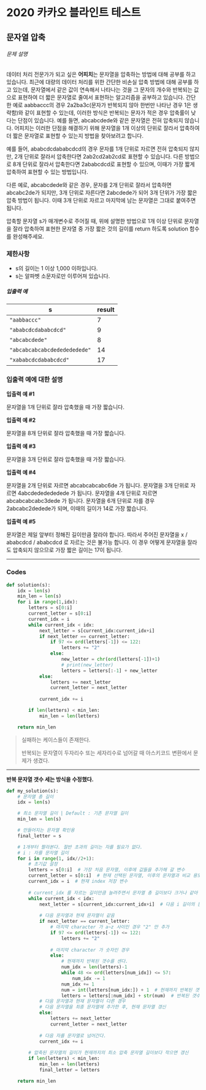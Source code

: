 # 2020 카카오 블라인트 테스트

## 문자열 압축

###### 문제 설명

데이터 처리 전문가가 되고 싶은 **어피치**는 문자열을 압축하는 방법에 대해 공부를 하고 있습니다. 최근에 대량의 데이터 처리를 위한 간단한 비손실 압축 방법에 대해 공부를 하고 있는데, 문자열에서 같은 값이 연속해서 나타나는 것을 그 문자의 개수와 반복되는 값으로 표현하여 더 짧은 문자열로 줄여서 표현하는 알고리즘을 공부하고 있습니다.
간단한 예로 aabbaccc의 경우 2a2ba3c(문자가 반복되지 않아 한번만 나타난 경우 1은 생략함)와 같이 표현할 수 있는데, 이러한 방식은 반복되는 문자가 적은 경우 압축률이 낮다는 단점이 있습니다. 예를 들면, abcabcdede와 같은 문자열은 전혀 압축되지 않습니다. 어피치는 이러한 단점을 해결하기 위해 문자열을 1개 이상의 단위로 잘라서 압축하여 더 짧은 문자열로 표현할 수 있는지 방법을 찾아보려고 합니다.

예를 들어, ababcdcdababcdcd의 경우 문자를 1개 단위로 자르면 전혀 압축되지 않지만, 2개 단위로 잘라서 압축한다면 2ab2cd2ab2cd로 표현할 수 있습니다. 다른 방법으로 8개 단위로 잘라서 압축한다면 2ababcdcd로 표현할 수 있으며, 이때가 가장 짧게 압축하여 표현할 수 있는 방법입니다.

다른 예로, abcabcdede와 같은 경우, 문자를 2개 단위로 잘라서 압축하면 abcabc2de가 되지만, 3개 단위로 자른다면 2abcdede가 되어 3개 단위가 가장 짧은 압축 방법이 됩니다. 이때 3개 단위로 자르고 마지막에 남는 문자열은 그대로 붙여주면 됩니다.

압축할 문자열 s가 매개변수로 주어질 때, 위에 설명한 방법으로 1개 이상 단위로 문자열을 잘라 압축하여 표현한 문자열 중 가장 짧은 것의 길이를 return 하도록 solution 함수를 완성해주세요.

### 제한사항

- s의 길이는 1 이상 1,000 이하입니다.
- s는 알파벳 소문자로만 이루어져 있습니다.

##### 입출력 예

| s                            | result |
| ---------------------------- | ------ |
| `"aabbaccc"`                 | 7      |
| `"ababcdcdababcdcd"`         | 9      |
| `"abcabcdede"`               | 8      |
| `"abcabcabcabcdededededede"` | 14     |
| `"xababcdcdababcdcd"`        | 17     |

### 입출력 예에 대한 설명

**입출력 예 #1**

문자열을 1개 단위로 잘라 압축했을 때 가장 짧습니다.

**입출력 예 #2**

문자열을 8개 단위로 잘라 압축했을 때 가장 짧습니다.

**입출력 예 #3**

문자열을 3개 단위로 잘라 압축했을 때 가장 짧습니다.

**입출력 예 #4**

문자열을 2개 단위로 자르면 abcabcabcabc6de 가 됩니다.
문자열을 3개 단위로 자르면 4abcdededededede 가 됩니다.
문자열을 4개 단위로 자르면 abcabcabcabc3dede 가 됩니다.
문자열을 6개 단위로 자를 경우 2abcabc2dedede가 되며, 이때의 길이가 14로 가장 짧습니다.

**입출력 예 #5**

문자열은 제일 앞부터 정해진 길이만큼 잘라야 합니다.
따라서 주어진 문자열을 x / ababcdcd / ababcdcd 로 자르는 것은 불가능 합니다.
이 경우 어떻게 문자열을 잘라도 압축되지 않으므로 가장 짧은 길이는 17이 됩니다.

---

### Codes

```python
def solution(s):
    idx = len(s)
    min_len = len(s)
    for i in range(1,idx):
        letters = s[0:i]
        current_letter = s[0:i]
        current_idx = i
        while current_idx < idx:
            next_letter = s[current_idx:current_idx+i]
            if next_letter == current_letter:
                if 97 <= ord(letters[-1]) <= 122:
                    letters += "2"
                else:
                    new_letter = chr(ord(letters[-1])+1)
                    # print(new_letter)
                    letters = letters[:-1] + new_letter
            else:
                letters += next_letter
                current_letter = next_letter
                
            current_idx += i

        if len(letters) < min_len:
            min_len = len(letters)

    return min_len
```

> 실패하는 케이스들이 존재한다.
>
> 반복되는 문자열이 두자리수 또는 세자리수로 넘어갈 때 아스키코드 변환에서 문제가 생겼다. 

---

**반복 문자열 갯수 세는 방식을 수정했다.**

```python
def my_solution(s):
    # 문자열 총 길이
    idx = len(s)

    # 최소 문자열 길이 | Default : 기존 문자열 길이
    min_len = len(s)

    # 만들어지는 문자열 확인용
    final_letter = s

    # 1개부터 짤라본다. 절반 초과의 길이는 자를 필요가 없다.
    # i : 자를 문자열 길이
    for i in range(1, idx//2+1):
        # 초기값 설정
        letters = s[0:i]  # 가장 처음 문자열, 이후에 값들을 추가해 갈 변수
        current_letter = s[0:i]  # 현재 선택된 문자열, 이후의 문자열과 비교 용도
        current_idx = i  # 현재 index 저장 변수
        
        # current_idx 를 자르는 길이만큼 늘려주면서 문자열 총 길이보다 크거나 같아 지면 종료
        while current_idx < idx:
            next_letter = s[current_idx:current_idx+i]  # 다음 i 길이의 문자열
            
            # 다음 문자열과 현재 문자열이 같음
            if next_letter == current_letter:
                # 마지막 character 가 a~z 사이인 경우 "2" 만 추가
                if 97 <= ord(letters[-1]) <= 122:
                    letters += "2"
                
                # 마지막 character 가 숫자인 경우
                else:
                    # 현재까지 반복된 갯수를 센다.
                    num_idx = len(letters)-1
                    while 48 <= ord(letters[num_idx]) <= 57:
                        num_idx -= 1
                    num_idx += 1
                    num = int(letters[num_idx:]) + 1  # 현재까지 반복된 갯수에 1을 추가
                    letters = letters[:num_idx] + str(num)  # 반복된 갯수를 문자열 마지막에 추가
            # 다음 문자열과 현재 문자열이 다른 경우
            # 다음 문자열을 최종 문자열에 추가한 후, 현재 문자열 갱신
            else:
                letters += next_letter
                current_letter = next_letter
            
            # 다음 자를 문자열로 넘어간다.
            current_idx += i
        
        # 압축된 문자열의 길이가 현재까지의 최소 압축 문자열 길이보다 작으면 갱신
        if len(letters) < min_len:
            min_len = len(letters)
            final_letter = letters

    return min_len
```



